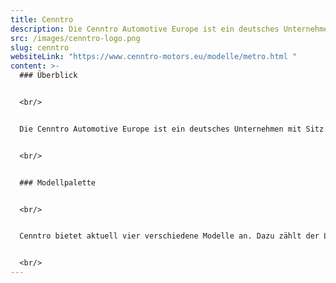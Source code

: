 ```yaml
---
title: Cenntro
description: Die Cenntro Automotive Europe ist ein deutsches Unternehmen mit Sitz in Herne.
src: /images/cenntro-logo.png
slug: cenntro
websiteLink: "https://www.cenntro-motors.eu/modelle/metro.html "
content: >-
  ### Überblick 


  <br/>


  Die Cenntro Automotive Europe ist ein deutsches Unternehmen mit Sitz in Herne, Nordrhein-Westfalen. Cenntro fertigt elektrische Nutzfahrzeuge in unterschiedlichen Klassen und für verschiedene Anwendungsgebiete und verkauft diese in Europa, Afrika und dem Mittleren Osten. Bis Anfang 2022 firmierte das Unternehmen unter TROPOS MOTORS EUROPE GmbH, wurde dann aber in Cenntro Automotive Europe GmbH umbenannt, da im März 2022 Cenntro Electric Group eine Mehrheitsbeteiligung an Tropos Motors Europe (MOSOLF Group) erwarb. Ziel ist es nun, die europäischen Montagekapazitäten und Vertriebsnetze zu erweitern und ein strategisches Kundennetzwerk in Europa aufzubauen.  


  <br/>


  ### Modellpalette


  <br/>


  Cenntro bietet aktuell vier verschiedene Modelle an. Dazu zählt der L7e-Transporter Metro mit Koffer-, Kipper- oder Pritschenaufbau, der kompakte Cityflitzer Logistar 100, der Logistar 200 als Koffer- oder Kastenwagen sowie der Logistar 260 mit 1280 Kilogramm Nutzlast. 


  <br/>
---
```

